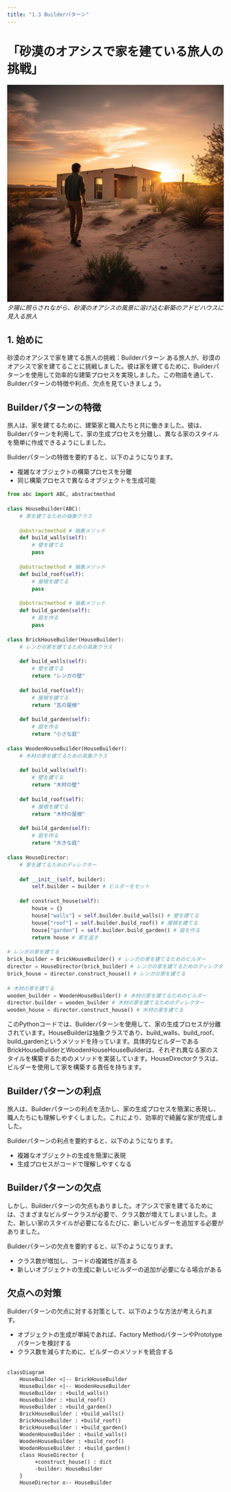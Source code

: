 ```yaml
---
title: "1.3 Builderパターン"
---
```


# 「砂漠のオアシスで家を建ている旅人の挑戦」

![](/images/20230327_gof/A_determined_traveler_stands_in_the_warm_glow_of_the_set.jpg)
*夕陽に照らされながら、砂漠のオアシスの風景に溶け込む新築のアドビハウスに見入る旅人*

## 1. 始めに
砂漠のオアシスで家を建てる旅人の挑戦：Builderパターン
ある旅人が、砂漠のオアシスで家を建てることに挑戦しました。彼は家を建てるために、Builderパターンを使用して効率的な建築プロセスを実現しました。この物語を通して、Builderパターンの特徴や利点、欠点を見ていきましょう。

## Builderパターンの特徴
旅人は、家を建てるために、建築家と職人たちと共に働きました。彼は、Builderパターンを利用して、家の生成プロセスを分離し、異なる家のスタイルを簡単に作成できるようにしました。

Builderパターンの特徴を要約すると、以下のようになります。

- 複雑なオブジェクトの構築プロセスを分離
- 同じ構築プロセスで異なるオブジェクトを生成可能

```python
from abc import ABC, abstractmethod

class HouseBuilder(ABC):
    # 家を建てるための抽象クラス

    @abstractmethod # 抽象メソッド
    def build_walls(self):
        # 壁を建てる
        pass

    @abstractmethod # 抽象メソッド
    def build_roof(self):
        # 屋根を建てる
        pass

    @abstractmethod # 抽象メソッド
    def build_garden(self):
        # 庭を作る
        pass

class BrickHouseBuilder(HouseBuilder):
    # レンガの家を建てるための具象クラス

    def build_walls(self): 
        # 壁を建てる
        return "レンガの壁"

    def build_roof(self):
        # 屋根を建てる
        return "瓦の屋根"

    def build_garden(self):
        # 庭を作る
        return "小さな庭"

class WoodenHouseBuilder(HouseBuilder):
    # 木材の家を建てるための具象クラス

    def build_walls(self):
        # 壁を建てる
        return "木材の壁"

    def build_roof(self):
        # 屋根を建てる
        return "木材の屋根"

    def build_garden(self):
        # 庭を作る
        return "大きな庭"

class HouseDirector:
    # 家を建てるためのディレクター

    def __init__(self, builder):
        self.builder = builder # ビルダーをセット

    def construct_house(self):
        house = {}
        house["walls"] = self.builder.build_walls() # 壁を建てる
        house["roof"] = self.builder.build_roof() # 屋根を建てる
        house["garden"] = self.builder.build_garden() # 庭を作る
        return house # 家を返す

# レンガの家を建てる
brick_builder = BrickHouseBuilder() # レンガの家を建てるためのビルダー
director = HouseDirector(brick_builder) # レンガの家を建てるためのディレクター
brick_house = director.construct_house() # レンガの家を建てる

# 木材の家を建てる
wooden_builder = WoodenHouseBuilder() # 木材の家を建てるためのビルダー
director.builder = wooden_builder # 木材の家を建てるためのディレクター
wooden_house = director.construct_house() # 木材の家を建てる
```

このPythonコードでは、Builderパターンを使用して、家の生成プロセスが分離されています。HouseBuilderは抽象クラスであり、build_walls、build_roof、build_gardenというメソッドを持っています。具体的なビルダーであるBrickHouseBuilderとWoodenHouseHouseBuilderは、それぞれ異なる家のスタイルを構築するためのメソッドを実装しています。HouseDirectorクラスは、ビルダーを使用して家を構築する責任を持ちます。

## Builderパターンの利点
旅人は、Builderパターンの利点を活かし、家の生成プロセスを簡潔に表現し、職人たちにも理解しやすくしました。これにより、効率的で綺麗な家が完成しました。

Builderパターンの利点を要約すると、以下のようになります。

- 複雑なオブジェクトの生成を簡潔に表現
- 生成プロセスがコードで理解しやすくなる

## Builderパターンの欠点
しかし、Builderパターンの欠点もありました。オアシスで家を建てるためには、さまざまなビルダークラスが必要で、クラス数が増えてしまいました。また、新しい家のスタイルが必要になるたびに、新しいビルダーを追加する必要がありました。

Builderパターンの欠点を要約すると、以下のようになります。

- クラス数が増加し、コードの複雑性が高まる
- 新しいオブジェクトの生成に新しいビルダーの追加が必要になる場合がある

## 欠点への対策
Builderパターンの欠点に対する対策として、以下のような方法が考えられます。

- オブジェクトの生成が単純であれば、Factory MethodパターンやPrototypeパターンを検討する
- クラス数を減らすために、ビルダーのメソッドを統合する

```mermaid

classDiagram
    HouseBuilder <|-- BrickHouseBuilder
    HouseBuilder <|-- WoodenHouseBuilder
    HouseBuilder : +build_walls()
    HouseBuilder : +build_roof()
    HouseBuilder : +build_garden()
    BrickHouseBuilder : +build_walls()
    BrickHouseBuilder : +build_roof()
    BrickHouseBuilder : +build_garden()
    WoodenHouseBuilder : +build_walls()
    WoodenHouseBuilder : +build_roof()
    WoodenHouseBuilder : +build_garden()
    class HouseDirector {
         +construct_house() : dict
         -builder: HouseBuilder
    }
    HouseDirector o-- HouseBuilder
```


